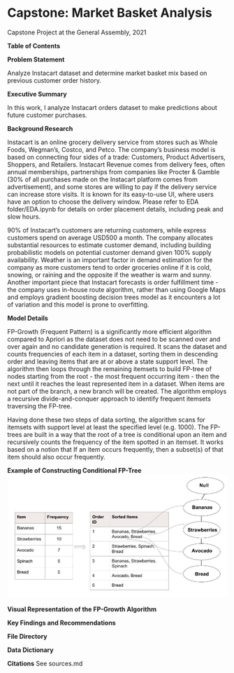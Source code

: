 # Capstone: Market Basket Analysis
Capstone Project at the General Assembly, 2021

**Table of Contents**

**Problem Statement**

Analyze Instacart dataset and determine market basket mix based on previous customer order history. 

**Executive Summary**

In this work, I analyze Instacart orders dataset to make predictions about future customer purchases.

**Background Research**

Instacart is an online grocery delivery service from stores such as Whole Foods, Wegman’s, Costco, and Petco. The company’s business model is based on connecting four sides of a trade: Customers, Product Advertisers, Shoppers, and Retailers. Instacart Revenue comes from delivery fees, often annual memberships, partnerships from companies like Procter & Gamble (30% of all purchases made on the Instacart platform comes from advertisement), and some stores are willing to pay if the delivery service can increase store visits. It is known for its easy-to-use UI, where users have an option to choose the delivery window. Please refer to EDA folder/EDA.ipynb for details on order placement details, including peak and slow hours. 

90% of Instacart’s customers are returning customers, while express customers spend on average USD500 a month. The company allocates substantial resources to estimate customer demand, including building probabilistic models on potential customer demand given 100% supply availability. Weather is an important factor in demand estimation for the company as more customers tend to order groceries online if it is cold, snowing, or raining and the opposite if the weather is warm and sunny. Another important piece that Instacart forecasts is order fulfillment time - the company uses in-house route algorithm, rather than using Google Maps and employs gradient boosting decision trees model as it encounters a lot of variation and this model is prone to overfitting. 


**Model Details**

FP-Growth (Frequent Pattern) is a significantly more efficient algorithm compared to Apriori as the dataset does not need to be scanned over and over again and no candidate generation is required. It scans the dataset and counts frequencies of each item in a dataset, sorting them in descending order and leaving items that are at or above a state support level. The algorithm then loops through the remaining itemsets to build FP-tree of nodes starting from the root - the most frequent occurring item - then the next until it reaches the least represented item in a dataset. When items are not part of the branch, a new branch will be created. The algorithm employs a recursive divide-and-conquer approach to identify frequent itemsets traversing the FP-tree. 

Having done these two steps of data sorting, the algorithm scans for itemsets with support level at least the specified level (e.g. 1000). The FP-trees are built in a way that the root of a tree is conditional upon an item and recursively counts the frequency of the item spotted in an itemset. It works based on a notion that If an item occurs frequently, then a subset(s) of that item should also occur frequently. 

**Example of Constructing Conditional FP-Tree**
![](assets/FP_tree.jpg)



**Visual Representation of the FP-Growth Algorithm**

**Key Findings and Recommendations**

**File Directory**

**Data Dictionary**

**Citations**
See sources.md